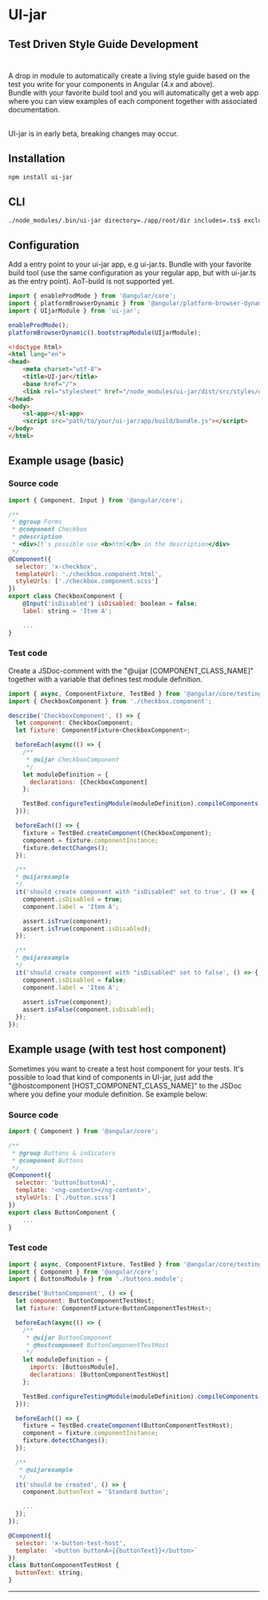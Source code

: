 # UI-jar
 ## Test Driven Style Guide Development<br/><br/>
A drop in module to automatically create a living style guide based on the test you write for your components in Angular (4.x and above).<br/>
Bundle with your favorite build tool and you will automatically get a web app where you can view examples of each component together with associated documentation.<br/><br/>

UI-jar is in early beta, breaking changes may occur.

## Installation
```bash
npm install ui-jar
```

## CLI

```bash
./node_modules/.bin/ui-jar directory=./app/root/dir includes=.ts$ excludes=.excludes.ts$ urlPrefix=prefix/url
```

## Configuration

Add a entry point to your ui-jar app, e.g ui-jar.ts.
Bundle with your favorite build tool (use the same configuration as your regular app, but with ui-jar.ts as the entry point).
AoT-build is not supported yet.

```js
import { enableProdMode } from '@angular/core';
import { platformBrowserDynamic } from '@angular/platform-browser-dynamic';
import { UIjarModule } from 'ui-jar';

enableProdMode();
platformBrowserDynamic().bootstrapModule(UIjarModule);
```

```html
<!doctype html>
<html lang="en">
<head>
    <meta charset="utf-8">
    <title>UI-jar</title>
    <base href="/">
    <link rel="stylesheet" href="/node_modules/ui-jar/dist/src/styles/default.css" type="text/css">
</head>
<body>
    <sl-app></sl-app>
    <script src="path/to/your/ui-jar/app/build/bundle.js"></script>
</body>
</html>
```

## Example usage (basic)

### Source code

```js
import { Component, Input } from '@angular/core';

/**
 * @group Forms
 * @component Checkbox
 * @description 
 * <div>It's possible use <b>html</b> in the description</div>
 */
@Component({
  selector: 'x-checkbox',
  templateUrl: './checkbox.component.html',
  styleUrls: ['./checkbox.component.scss']
})
export class CheckboxComponent {
    @Input('isDisabled') isDisabled: boolean = false;
    label: string = 'Item A';

    ...
}
```

### Test code

Create a JSDoc-comment with the "@uijar [COMPONENT_CLASS_NAME]" together with a variable that defines test module definition.

```js
import { async, ComponentFixture, TestBed } from '@angular/core/testing';
import { CheckboxComponent } from './checkbox.component';

describe('CheckboxComponent', () => {
  let component: CheckboxComponent;
  let fixture: ComponentFixture<CheckboxComponent>;

  beforeEach(async(() => {
    /** 
     * @uijar CheckboxComponent
     */
    let moduleDefinition = {
      declarations: [CheckboxComponent]
    };

    TestBed.configureTestingModule(moduleDefinition).compileComponents();
  }));

  beforeEach(() => {
    fixture = TestBed.createComponent(CheckboxComponent);
    component = fixture.componentInstance;
    fixture.detectChanges();
  });

  /**
  * @uijarexample
  */
  it('should create component with "isDisabled" set to true', () => {
    component.isDisabled = true;
    component.label = 'Item A';

    assert.isTrue(component);
    assert.isTrue(component.isDisabled);
  });

  /**
  * @uijarexample
  */
  it('should create component with "isDisabled" set to false', () => {
    component.isDisabled = false;
    component.label = 'Item A';
    
    assert.isTrue(component);
    assert.isFalse(component.isDisabled);
  });
});
```

## Example usage (with test host component)

Sometimes you want to create a test host component for your tests.
It's possible to load that kind of components in UI-jar, just add the "@hostcomponent [HOST_COMPONENT_CLASS_NAME]" to the JSDoc where you define your module definition. Se example below:

### Source code

```js
import { Component } from '@angular/core';

/**
 * @group Buttons & indicators
 * @component Buttons
 */
@Component({
  selector: 'button[buttonA]',
  template: '<ng-content></ng-content>',
  styleUrls: ['./button.scss']
})
export class ButtonComponent {
    ...
}
```

### Test code

```js
import { async, ComponentFixture, TestBed } from '@angular/core/testing';
import { Component } from '@angular/core';
import { ButtonsModule } from './buttons.module';

describe('ButtonComponent', () => {
  let component: ButtonComponentTestHost;
  let fixture: ComponentFixture<ButtonComponentTestHost>;

  beforeEach(async(() => {
    /** 
     * @uijar ButtonComponent
     * @hostcomponent ButtonComponentTestHost
     */
    let moduleDefinition = { 
      imports: [ButtonsModule],
      declarations: [ButtonComponentTestHost]
    };

    TestBed.configureTestingModule(moduleDefinition).compileComponents();
  }));

  beforeEach(() => {
    fixture = TestBed.createComponent(ButtonComponentTestHost);
    component = fixture.componentInstance;
    fixture.detectChanges();
  });

  /**
   * @uijarexample
   */
  it('should be created', () => {
    component.buttonText = 'Standard button';

    ...
  });
});

@Component({
  selector: 'x-button-test-host',
  template: `<button buttonA>{{buttonText}}</button>`
})
class ButtonComponentTestHost {
  buttonText: string;
}
```

----